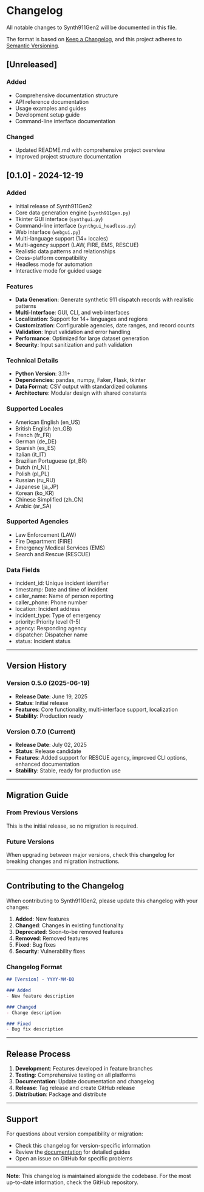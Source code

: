 # Changelog

All notable changes to Synth911Gen2 will be documented in this file.

The format is based on [Keep a Changelog](https://keepachangelog.com/en/1.0.0/),
and this project adheres to [Semantic Versioning](https://semver.org/spec/v2.0.0.html).

## [Unreleased]

### Added
- Comprehensive documentation structure
- API reference documentation
- Usage examples and guides
- Development setup guide
- Command-line interface documentation

### Changed
- Updated README.md with comprehensive project overview
- Improved project structure documentation

## [0.1.0] - 2024-12-19

### Added
- Initial release of Synth911Gen2
- Core data generation engine (`synth911gen.py`)
- Tkinter GUI interface (`synthgui.py`)
- Command-line interface (`synthgui_headless.py`)
- Web interface (`webgui.py`)
- Multi-language support (14+ locales)
- Multi-agency support (LAW, FIRE, EMS, RESCUE)
- Realistic data patterns and relationships
- Cross-platform compatibility
- Headless mode for automation
- Interactive mode for guided usage

### Features
- **Data Generation**: Generate synthetic 911 dispatch records with realistic patterns
- **Multi-Interface**: GUI, CLI, and web interfaces
- **Localization**: Support for 14+ languages and regions
- **Customization**: Configurable agencies, date ranges, and record counts
- **Validation**: Input validation and error handling
- **Performance**: Optimized for large dataset generation
- **Security**: Input sanitization and path validation

### Technical Details
- **Python Version**: 3.11+
- **Dependencies**: pandas, numpy, Faker, Flask, tkinter
- **Data Format**: CSV output with standardized columns
- **Architecture**: Modular design with shared constants

### Supported Locales
- American English (en_US)
- British English (en_GB)
- French (fr_FR)
- German (de_DE)
- Spanish (es_ES)
- Italian (it_IT)
- Brazilian Portuguese (pt_BR)
- Dutch (nl_NL)
- Polish (pl_PL)
- Russian (ru_RU)
- Japanese (ja_JP)
- Korean (ko_KR)
- Chinese Simplified (zh_CN)
- Arabic (ar_SA)

### Supported Agencies
- Law Enforcement (LAW)
- Fire Department (FIRE)
- Emergency Medical Services (EMS)
- Search and Rescue (RESCUE)

### Data Fields
- incident_id: Unique incident identifier
- timestamp: Date and time of incident
- caller_name: Name of person reporting
- caller_phone: Phone number
- location: Incident address
- incident_type: Type of emergency
- priority: Priority level (1-5)
- agency: Responding agency
- dispatcher: Dispatcher name
- status: Incident status

---

## Version History

### Version 0.5.0 (2025-06-19)
- **Release Date**: June 19, 2025
- **Status**: Initial release
- **Features**: Core functionality, multi-interface support, localization
- **Stability**: Production ready

### Version 0.7.0 (Current)
- **Release Date**: July 02, 2025
- **Status**: Release candidate
- **Features**: Added support for RESCUE agency, improved CLI options, enhanced documentation
- **Stability**: Stable, ready for production use

---

## Migration Guide

### From Previous Versions
This is the initial release, so no migration is required.

### Future Versions
When upgrading between major versions, check this changelog for breaking changes and migration instructions.

---

## Contributing to the Changelog

When contributing to Synth911Gen2, please update this changelog with your changes:

1. **Added**: New features
2. **Changed**: Changes in existing functionality
3. **Deprecated**: Soon-to-be removed features
4. **Removed**: Removed features
5. **Fixed**: Bug fixes
6. **Security**: Vulnerability fixes

### Changelog Format
```markdown
## [Version] - YYYY-MM-DD

### Added
- New feature description

### Changed
- Change description

### Fixed
- Bug fix description
```

---

## Release Process

1. **Development**: Features developed in feature branches
2. **Testing**: Comprehensive testing on all platforms
3. **Documentation**: Update documentation and changelog
4. **Release**: Tag release and create GitHub release
5. **Distribution**: Package and distribute

---

## Support

For questions about version compatibility or migration:
- Check this changelog for version-specific information
- Review the [documentation](docs/) for detailed guides
- Open an issue on GitHub for specific problems

---

**Note**: This changelog is maintained alongside the codebase. For the most up-to-date information, check the GitHub repository. 